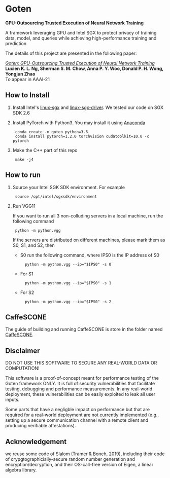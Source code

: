 # Goten
**GPU-Outsourcing Trusted Execution of Neural Network Training**

A framework leveraging GPU and Intel SGX to protect privacy of training data, model, and queries while achieving high-performance training and prediction

The details of this project are presented in the following paper:

[*Goten: GPU-Outsourcing Trusted Execution of Neural Network Training*](https://lucieno.github.io/files/goten.pdf) </br>
**Lucien K. L. Ng, Sherman S. M. Chow, Anna P. Y. Woo, Donald P. H. Wong, Yongjun Zhao** </br>
To appear in AAAI-21

## How to Install

1. Install Intel's [linux-sgx](https://github.com/intel/linux-sgx) and [linux-sgx-driver](https://github.com/intel/linux-sgx-driver).
    We tested our code on SGX SDK 2.6
    
1. Install PyTorch with Python3. You may install it using [Anaconda](https://www.anaconda.com/)

        conda create -n goten python=3.6
        conda install pytorch=1.2.0 torchvision cudatoolkit=10.0 -c pytorch
        
1. Make the C++ part of this repo

        make -j4

## How to run
1. Source your Intel SGK SDK environment. For example

        source /opt/intel/sgxsdk/environment

1. Run VGG11

    If you want to run all 3 non-colluding servers in a local machine, run the following command

        python -m python.vgg
        
    If the servers are distributed on different machines, please mark them as S0, S1, and S2, then
    
    - S0 run the following command, where IPS0 is the IP address of S0
    
            python -m python.vgg --ip="$IPS0" -s 0
    
    - For S1
    
            python -m python.vgg --ip="$IPS0" -s 1
    
    - For S2
    
            python -m python.vgg --ip="$IPS0" -s 2
            
## CaffeSCONE

The guide of building and running CaffeSCONE is store in the folder named [CaffeSCONE](CaffeSCONE).

## Disclaimer
DO NOT USE THIS SOFTWARE TO SECURE ANY REAL-WORLD DATA OR COMPUTATION!

This software is a proof-of-concept meant for performance testing of the Goten framework ONLY. It is full of security vulnerabilities that facilitate testing, debugging and performance measurements. In any real-world deployment, these vulnerabilities can be easily exploited to leak all user inputs.

Some parts that have a negligble impact on performance but that are required for a real-world deployment are not currently implemented (e.g., setting up a secure communication channel with a remote client and producing verifiable attestations).

## Acknowledgement
we reuse some code of Slalom (Tramer & Boneh, 2019), 
including their code of crypgtographicially-secure random number generation and encryption/decryption, 
and their OS-call-free version of Eigen, 
a linear algebra library.
